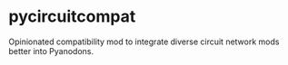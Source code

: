 # pycircuitcompat
Opinionated compatibility mod to integrate diverse circuit network mods better into Pyanodons.
